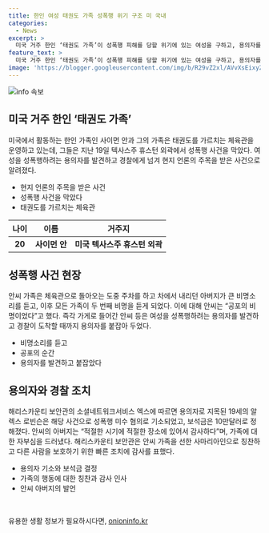 ```yaml
---
title: 한인 여성 태권도 가족 성폭행 위기 구조 미 국내
categories:
  - News
excerpt: >
  미국 거주 한인 ‘태권도 가족’이 성폭행 피해를 당할 위기에 있는 여성을 구하고, 용의자를 경찰에 넘기며 현지 언론의 주목을 받았다. 사이먼 안(20)과 가족은 휴스턴 외곽의 태권도 체육관 옆 가게에서 비명소리를 듣고 여성을 성폭행하려는 남성을 발견했다. 경찰이 도착할 때까지 용의자를 붙잡는 등 강력한 대응을 보였고, 용의자는 기소되고 보석금도 정해졌다. 안씨 가족은 선한 사마리아인으로 칭찬받으며 태권도 정신을 자랑스러워해 행동한 것으로 알려졌다. (총 150자)
feature_text: >
  미국 거주 한인 ‘태권도 가족’이 성폭행 피해를 당할 위기에 있는 여성을 구하고, 용의자를 경찰에 넘기며 현지 언론의 주목을 받았다. 사이먼 안(20)과 가족은 휴스턴 외곽의 태권도 체육관 옆 가게에서 비명소리를 듣고 여성을 성폭행하려는 남성을 발견했다. 경찰이 도착할 때까지 용의자를 붙잡는 등 강력한 대응을 보였고, 용의자는 기소되고 보석금도 정해졌다. 안씨 가족은 선한 사마리아인으로 칭찬받으며 태권도 정신을 자랑스러워해 행동한 것으로 알려졌다. (총 150자)
image: 'https://blogger.googleusercontent.com/img/b/R29vZ2xl/AVvXsEixyZcFfHzMRdzZMjFBmAUKJYCLCGyLL1o632UiGVXcaFdKo_bkvkuCioo0uUKlGfBVcT3P84aROyZIXSBEx3Aw5nCQ3pTgDom1WDC4m8eifvWiAmWEEVb4x6G_l8C0QH225ldMjyaFvpxGEBGNO37VmDTDMHGhJPq73UglMfDca1-0aw/s1600/blogspot.png'
---
```


<p><img src="https://blogger.googleusercontent.com/img/b/R29vZ2xl/AVvXsEixyZcFfHzMRdzZMjFBmAUKJYCLCGyLL1o632UiGVXcaFdKo_bkvkuCioo0uUKlGfBVcT3P84aROyZIXSBEx3Aw5nCQ3pTgDom1WDC4m8eifvWiAmWEEVb4x6G_l8C0QH225ldMjyaFvpxGEBGNO37VmDTDMHGhJPq73UglMfDca1-0aw/s1600/blogspot.png" alt="info 속보" /></p>

<h2 data-ke-size="size26">미국 거주 한인 ‘태권도 가족’</h2>

<p data-ke-size="size16">미국에서 활동하는 한인 가족인 사이먼 안과 그의 가족은 태권도를 가르치는 체육관을 운영하고 있는데, 그들은 지난 19일 텍사스주 휴스턴 외곽에서 성폭행 사건을 막았다. 여성을 성폭행하려는 용의자를 발견하고 경찰에게 넘겨 현지 언론의 주목을 받은 사건으로 알려졌다.</p>

<ul>
<li>현지 언론의 주목을 받은 사건</li>
<li>성폭행 사건을 막았다</li>
<li>태권도를 가르치는 체육관</li>
</ul>

<table>
<thead>
<tr>
<th style="text-align: center; height: 17px;"><b>나이</b></th>
<th style="text-align: center; height: 17px;"><b>이름</b></th>
<th style="text-align: center; height: 17px;"><b>거주지</b></th>
</tr>
</thead>
<tbody>
<tr>
<td style="text-align: center; height: 17px;"><b>20</b></td>
<td style="text-align: center; height: 17px;"><b>사이먼 안</b></td>
<td style="text-align: center; height: 17px;"><b>미국 텍사스주 휴스턴 외곽</b></td>
</tr>
</tbody>
</table>

<h2 data-ke-size="size26">성폭행 사건 현장</h2>

<p data-ke-size="size16">안씨 가족은 체육관으로 돌아오는 도중 주차를 하고 차에서 내리던 아버지가 큰 비명소리를 듣고, 이후 모든 가족이 두 번째 비명을 듣게 되었다. 이에 대해 안씨는 “공포의 비명이었다”고 했다. 즉각 가게로 들어간 안씨 등은 여성을 성폭행하려는 용의자를 발견하고 경찰이 도착할 때까지 용의자를 붙잡아 두었다.</p>

<ul>
<li>비명소리를 듣고</li>
<li>공포의 순간</li>
<li>용의자를 발견하고 붙잡았다</li>
</ul>

<h2 data-ke-size="size26">용의자와 경찰 조치</h2>

<p data-ke-size="size16">해리스카운티 보안관의 소셜네트워크서비스 엑스에 따르면 용의자로 지목된 19세의 알렉스 로빈슨은 해당 사건으로 성폭행 미수 혐의로 기소되었고, 보석금은 10만달러로 정해졌다. 안씨의 아버지는 “적절한 시기에 적절한 장소에 있어서 감사하다”며, 가족에 대한 자부심을 드러냈다. 해리스카운티 보안관은 안씨 가족을 선한 사마리아인으로 칭찬하고 다른 사람을 보호하기 위한 빠른 조치에 감사를 표했다.</p>

<ul>
<li>용의자 기소와 보석금 결정</li>
<li>가족의 행동에 대한 칭찬과 감사 인사</li>
<li>안씨 아버지의 발언</li>
</ul>

<p data-ke-size="size16">&nbsp;</p>
유용한 생활 정보가 필요하시다면, <a href="https://onioninfo.kr" rel="dofollow">onioninfo.kr</a>


